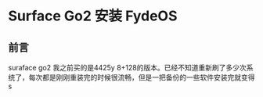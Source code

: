 # Surface Go2 安装 FydeOS
## 前言
suraface go2 我之前买的是4425y 8+128的版本。已经不知道重新刷了多少次系统了，每次都是刚刚重装完的时候很流畅，但是一把备份的一些软件安装完就变得s
<!--stackedit_data:
eyJoaXN0b3J5IjpbNzYyMTg2NzE0XX0=
-->